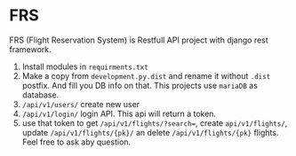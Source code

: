# FRS
FRS (Flight Reservation System) is Restfull API project with django rest framework.
1. Install modules in ```requirments.txt```
2. Make a copy from ```development.py.dist``` and rename it without ```.dist``` postfix.
 And fill you DB info on that. This projects use ```mariaDB``` as database.
3. ```/api/v1/users/``` create new user 
4. ```/api/v1/login/``` login API.
This api will return a token.
4. use that token to
 get ```/api/v1/flights/?search=```,
 create ```api/v1/flights/```, 
update ```/api/v1/flights/{pk}/```
an delete ```/api/v1/flights/{pk}``` flights.
Feel free to ask aby question.
